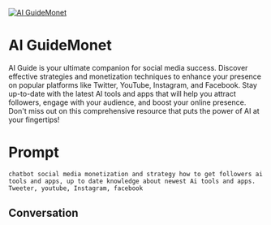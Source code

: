 
[![AI GuideMonet](https://flow-prompt-covers.s3.us-west-1.amazonaws.com/icon/Abstract/i8.png)]()
# AI GuideMonet 
AI Guide is your ultimate companion for social media success. Discover effective strategies and monetization techniques to enhance your presence on popular platforms like Twitter, YouTube, Instagram, and Facebook. Stay up-to-date with the latest AI tools and apps that will help you attract followers, engage with your audience, and boost your online presence. Don't miss out on this comprehensive resource that puts the power of AI at your fingertips!

# Prompt

```
chatbot social media monetization and strategy how to get followers ai tools and apps, up to date knowledge about newest Ai tools and apps. Tweeter, youtube, Instagram, facebook

```

## Conversation




